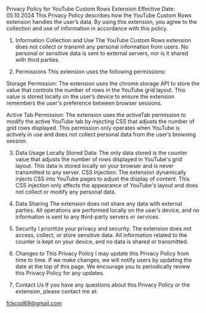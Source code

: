 Privacy Policy for YouTube Custom Rows Extension
Effective Date: 05.10.2024
This Privacy Policy describes how the YouTube Custom Rows extension handles the user’s data. By using this extension, you agree to the collection and use of information in accordance with this policy.

1. Information Collection and Use
The YouTube Custom Rows extension does not collect or transmit any personal information from users. No personal or sensitive data is sent to external servers, nor is it shared with third parties.

2. Permissions
This extension uses the following permissions:

Storage Permission: The extension uses the chrome.storage API to store the value that controls the number of rows in the YouTube grid layout. This value is stored locally on the user’s device to ensure the extension remembers the user's preference between browser sessions.

Active Tab Permission: The extension uses the activeTab permission to modify the active YouTube tab by injecting CSS that adjusts the number of grid rows displayed. This permission only operates when YouTube is actively in use and does not collect personal data from the user’s browsing session.

3. Data Usage
Locally Stored Data: The only data stored is the counter value that adjusts the number of rows displayed in YouTube's grid layout. This data is stored locally on your browser and is never transmitted to any server.
CSS Injection: The extension dynamically injects CSS into YouTube pages to adjust the display of content. This CSS injection only affects the appearance of YouTube's layout and does not collect or modify any personal data.

4. Data Sharing
The extension does not share any data with external parties. All operations are performed locally on the user’s device, and no information is sent to any third-party servers or services.

5. Security
I prioritize your privacy and security. The extension does not access, collect, or store sensitive data. All information related to the counter is kept on your device, and no data is shared or transmitted.

6. Changes to This Privacy Policy
I may update this Privacy Policy from time to time. If we make changes, we will notify users by updating the date at the top of this page. We encourage you to periodically review this Privacy Policy for any updates.

7. Contact Us
If you have any questions about this Privacy Policy or the extension, please contact me at:

fckcod69@gmail.com
